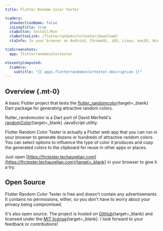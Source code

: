 ```yaml
---
title: Flutter Random Color Tester

tcaHero:
  showSectionName: false
  isLongTitle: true
  ctaButton: Install/Run
  ctaButtonLink: /flutterrandomcolortester/download/
  ctaInfo: In your browser on Android, ChromeOS, iOS, Linux, macOS, Windows, and more.

tcaScreenshots:
  app: flutterrandomcolortester

eleventyComputed:
  tcaHero:
    subtitle: "{{ apps.flutterrandomcolortester.description }}"
---
```


## Overview {.mt-0}

A basic Flutter project that tests the [flutter_randomcolor](https://pub.dev/packages/flutter_randomcolor){target=_blank} Dart package for generating attractive random colors.

flutter_randomcolor is a Dart port of David Merfield's [randomColor](https://github.com/davidmerfield/randomColor){target=_blank} JavaScript utility.

Flutter Random Color Tester is actually a Flutter web app that you can run in your browser to generate dozens or hundreds of attractive random colors. You can select options to influence the type of color it produces and copy the generated colors to the clipboard for reuse in other apps or places.

Just open [https://frctester.techaurelian.com](https://frctester.techaurelian.com){target=_blank} in your browser to give it a try.

## Open Source

Flutter Random Color Tester is free and doesn't contain any advertisements. It contains no permissions, either, so you don't have to worry about your privacy being compromised.

It's also open source. The project is hosted on [GitHub](https://github.com/TechAurelian/flutter_random_color_tester){target=_blank} and licensed under the [MIT license](https://github.com/TechAurelian/flutter_random_color_tester/blob/main/LICENSE){target=_blank}. I look forward to your feedback or contributions!
